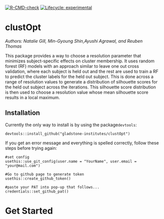 <!-- badges: start -->
[![R-CMD-check](https://github.com/gladstone-institutes/clustOpt/actions/workflows/R-CMD-check.yaml/badge.svg)](https://github.com/gladstone-institutes/clustOpt/actions/workflows/R-CMD-check.yaml)
[![Lifecycle: experimental](https://img.shields.io/badge/lifecycle-experimental-orange.svg)](https://lifecycle.r-lib.org/articles/stages.html#experimental)
<!-- badges: end -->
   
# clustOpt
*Authors: Natalie Gill, Min-Gyoung Shin,Ayushi Agrawal, and Reuben Thomas*

This package provides a way to choose a resolution parameter that minimizes subject-specific effects on cluster membership. It uses random forest (RF) models with an approach similar to leave one out cross validation, where each subject is held out and the rest are used to train a RF to predict the cluster labels for the held out subject. This is done across a range of resolution values to generate a distribution of silhouette scores for the held out subject across the iterations. This silhouette score distribution is then used to choose a resolution value whose mean silhouette score results in a local maximum.

## Installation   
Currently the only way to install is by using the package`devtools`:    
```
devtools::install_github("gladstone-institutes/clustOpt")
```
If you get an error message and everything is spelled correctly, follow these steps before trying again:
```
#set config
usethis::use_git_config(user.name = "YourName", user.email = "your@mail.com")

#Go to github page to generate token
usethis::create_github_token() 

#paste your PAT into pop-up that follows...
credentials::set_github_pat()
```

# Get Started

